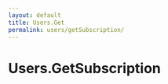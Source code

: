 ```yaml
---
layout: default
title: Users.Get
permalink: users/getSubscription/
---
```


# Users.GetSubscription
